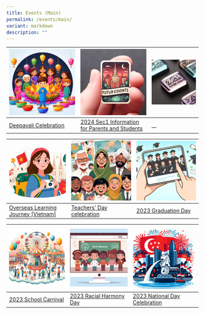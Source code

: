 ```yaml
---
title: Events (Main)
permalink: /events/main/
variant: markdown
description: ""
---
```

| ![](/images/Events/2023%20Deepavali/Deepavalithumbnail.jfif) | ![](/images/Events/blankthumbnail03.jfif) | ![](/images/Events/blankthumbnail01.jfif) |
| -------- | -------- | -------- |
| [Deepavali Celebration](/events/deepavali2023)     | [2024 Sec1 Information for Parents and Students](/events/2024sec1information)     | __     |


| ![](/images/Events/2023%20OLJ%20(Vietnam)/OLJthumbnail.jfif) | ![](/images/Events/2023%20Teachers'%20Day/TDthumbnail.jfif) | ![](/images/Events/2023%20Graduation%20Day/Gradthumbnail.jfif) |
| -------- | -------- | -------- |
| [Overseas Learning Journey [Vietnam]](/events/olj2023)     | [Teachers' Day celebration](/events/td2023)     | [2023 Graduation Day](/events/gradday2023)     |


| ![](/images/Events/2023%20School%20Carnival/Sch_Carnival_thumbnail.jfif) | ![](/images/Events/2023%20RHD/RDthumbnail.jfif) | ![](/images/Events/2023%20National%20Day/NDPthumbnail.jfif) |
| ----- | ------ | ------- |
|[2023 School Carnival](/events/schoolcarnival2023/)   | [2023 Racial Harmony Day](/events/rhd2023/)     | [2023 National Day Celebration](/events/ndp2023/)    |